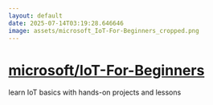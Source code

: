 ```yaml
---
layout: default
date: 2025-07-14T03:19:28.646646
image: assets/microsoft_IoT-For-Beginners_cropped.png
---
```


# [microsoft/IoT-For-Beginners](https://github.com/microsoft/IoT-For-Beginners)

learn IoT basics with hands-on projects and lessons
